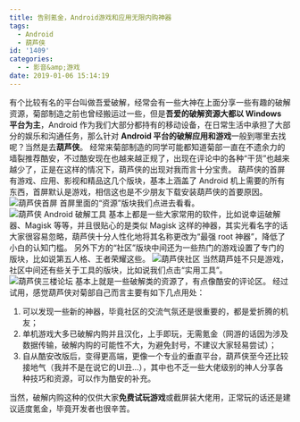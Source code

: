 ```yaml
---
title: 告别氪金，Android游戏和应用无限内购神器
tags:
  - Android
  - 葫芦侠
id: '1409'
categories:
  - - 影音&amp;游戏
date: 2019-01-06 15:14:19
---
```


有个比较有名的平台叫做吾爱破解，经常会有一些大神在上面分享一些有趣的破解资源，菊部制造之前也曾经搬运过一些，但是**吾爱的破解资源大都以 Windows 平台为主**，Android 作为我们大部分都持有的移动设备，在日常生活中承担了大部分的娱乐和沟通任务，那么针对 **Android 平台的破解应用和游戏**一般到哪里去找呢？当然是去**葫芦侠**。 经常来菊部制造的同学可能都知道菊部一直在不遗余力的墙裂推荐酷安，不过酷安现在也越来越正规了，出现在评论中的各种“干货”也越来越少了，正是在这样的情况下，葫芦侠的出现对我而言十分宝贵。 葫芦侠的首屏有游戏、应用、影视和精品这几个版块，基本上涵盖了 Android 机上需要的所有东西，首屏默认是游戏，相信这也是不少朋友下载安装葫芦侠的首要原因。 ![葫芦侠首屏](https://i.loli.net/2019/01/06/5c31a5d69400c.jpg) 首屏里面的“资源”版块我们点进去看看。 ![葫芦侠 Android 破解工具](https://i.loli.net/2019/01/06/5c31a91462831.jpg) 基本上都是一些大家常用的软件，比如说幸运破解器、Magisk 等等，并且很贴心的是类似 Magisk 这样的神器，其实光看名字的话大家很容易忽略，葫芦侠十分人性化地将其名称更改为“最强 root 神器”，降低了小白的认知门槛。 另外下方的“社区”版块中间还为一些热门的游戏设置了专门的版块，比如说第五人格、王者荣耀这些。 ![葫芦侠社区](https://i.loli.net/2019/01/06/5c31a94940c5c.jpg) 当然葫芦娃不只是游戏，社区中间还有些关于工具的版块，比如说我们点击“实用工具”。 ![葫芦侠三楼论坛](https://i.loli.net/2019/01/06/5c31a96e0a70b.jpg) 基本上就是一些破解类的资源了，有点像酷安的评论区。 经过试用，感觉葫芦侠对菊部自己而言主要有如下几点用处：

1.  可以发现一些新的神器，毕竟社区的交流气氛还是很重要的，都是爱折腾的机友；
2.  单机游戏大多已破解内购并且汉化，上手即玩，无需氪金（网游的话因为涉及数据传输，破解内购的可能性不大，为避免封号，不建议大家轻易尝试）；
3.  自从酷安改版后，变得更高端，更像一个专业的垂直平台，葫芦侠至今还比较接地气（我并不是在说它的UI丑...），其中也不乏一些大佬级别的神人分享各种技巧和资源，可以作为酷安的补充。

当然，破解内购这种的仅供大家**免费试玩游戏**或截屏装大佬用，正常玩的话还是建议适度氪金，毕竟开发者也很辛苦。